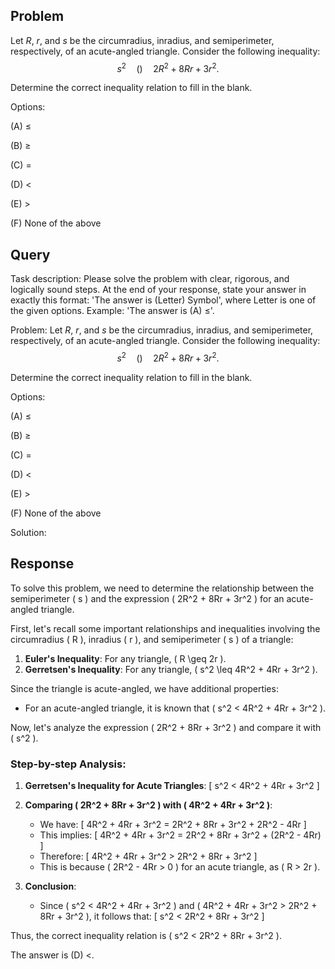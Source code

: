 ## Problem

Let $R$, $r$, and $s$ be the circumradius, inradius, and semiperimeter, respectively, of an acute-angled triangle. Consider the following inequality:
$$
s^2 \quad () \quad 2R^2 + 8Rr + 3r^2.
$$

Determine the correct inequality relation to fill in the blank.

Options:

(A) $\leq$ 

(B) $\geq$

(C) $=$ 

(D) $<$

(E) $>$

(F) None of the above

## Query

Task description: Please solve the problem with clear, rigorous, and logically sound steps. At the end of your response, state your answer in exactly this format: 'The answer is (Letter) Symbol', where Letter is one of the given options. Example: 'The answer is (A) $\leq$'.

Problem: Let $R$, $r$, and $s$ be the circumradius, inradius, and semiperimeter, respectively, of an acute-angled triangle. Consider the following inequality:
$$
s^2 \quad () \quad 2R^2 + 8Rr + 3r^2.
$$

Determine the correct inequality relation to fill in the blank.

Options:

(A) $\leq$ 

(B) $\geq$

(C) $=$ 

(D) $<$

(E) $>$

(F) None of the above

Solution:

## Response

To solve this problem, we need to determine the relationship between the semiperimeter \( s \) and the expression \( 2R^2 + 8Rr + 3r^2 \) for an acute-angled triangle.

First, let's recall some important relationships and inequalities involving the circumradius \( R \), inradius \( r \), and semiperimeter \( s \) of a triangle:

1. **Euler's Inequality**: For any triangle, \( R \geq 2r \).
2. **Gerretsen's Inequality**: For any triangle, \( s^2 \leq 4R^2 + 4Rr + 3r^2 \).

Since the triangle is acute-angled, we have additional properties:

- For an acute-angled triangle, it is known that \( s^2 < 4R^2 + 4Rr + 3r^2 \).

Now, let's analyze the expression \( 2R^2 + 8Rr + 3r^2 \) and compare it with \( s^2 \).

### Step-by-step Analysis:

1. **Gerretsen's Inequality for Acute Triangles**:
   \[
   s^2 < 4R^2 + 4Rr + 3r^2
   \]

2. **Comparing \( 2R^2 + 8Rr + 3r^2 \) with \( 4R^2 + 4Rr + 3r^2 \)**:
   - We have:
     \[
     4R^2 + 4Rr + 3r^2 = 2R^2 + 8Rr + 3r^2 + 2R^2 - 4Rr
     \]
   - This implies:
     \[
     4R^2 + 4Rr + 3r^2 = 2R^2 + 8Rr + 3r^2 + (2R^2 - 4Rr)
     \]
   - Therefore:
     \[
     4R^2 + 4Rr + 3r^2 > 2R^2 + 8Rr + 3r^2
     \]
   - This is because \( 2R^2 - 4Rr > 0 \) for an acute triangle, as \( R > 2r \).

3. **Conclusion**:
   - Since \( s^2 < 4R^2 + 4Rr + 3r^2 \) and \( 4R^2 + 4Rr + 3r^2 > 2R^2 + 8Rr + 3r^2 \), it follows that:
     \[
     s^2 < 2R^2 + 8Rr + 3r^2
     \]

Thus, the correct inequality relation is \( s^2 < 2R^2 + 8Rr + 3r^2 \).

The answer is (D) $<$.